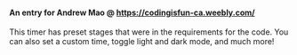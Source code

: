 #### An entry for Andrew Mao @ https://codingisfun-ca.weebly.com/
This timer has preset stages that were in the requirements for the code.
You can also set a custom time, toggle light and dark mode, and much more!